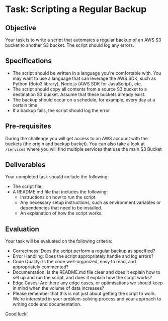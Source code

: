 # Task: Scripting a Regular Backup

## Objective

Your task is to write a script that automates a regular backup of an AWS S3 bucket to another S3 bucket. The script should log any errors.

## Specifications

* The script should be written in a language you're comfortable with. You may want to use a language that can leverage the AWS SDK, such as Python (Boto3 library), Node.js (AWS SDK for JavaScript), etc.
* The script should copy all contents from a source S3 bucket to a destination S3 bucket. Assume that these buckets already exist.
* The backup should occur on a schedule, for example, every day at a certain time.
* If a backup fails, the script should log the error

## Pre-requisites

During the challenge you will get access to an AWS account with the buckets (the origin and backup bucket).
You can also take a look at `/services` where you will find multiple services that use the main S3 Bucket

## Deliverables

Your completed task should include the following:

* The script file.
* A README.md file that includes the following:
  * Instructions on how to run the script.
  * Any necessary setup instructions, such as environment variables or dependencies that need to be installed.
  * An explanation of how the script works.


## Evaluation

Your task will be evaluated on the following criteria:

* Correctness: Does the script perform a regular backup as specified?
* Error Handling: Does the script appropriately handle and log errors?
* Code Quality: Is the code well-organized, easy to read, and appropriately commented?
* Documentation: Is the README.md file clear and does it explain how to set up and run the script, and does it explain how the script works?
* Edge Cases: Are there any edge cases, or optimisations we should keep in mind when the volume of data increases?
* Please remember that this is not just about getting the script to work. We're interested in your problem-solving process and your approach to writing code and documentation.

Good luck!
